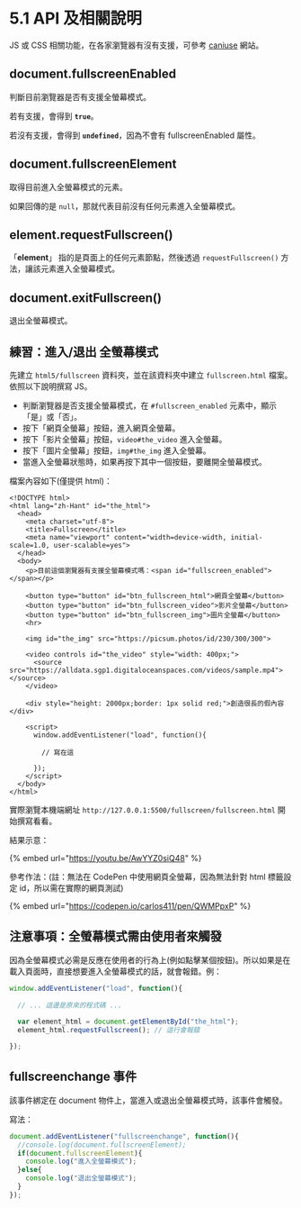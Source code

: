 # 5.1 API 及相關說明

JS 或 CSS 相關功能，在各家瀏覽器有沒有支援，可參考 [caniuse](https://caniuse.com/#search=fullscreenEnabled) 網站。



## document.fullscreenEnabled

判斷目前瀏覽器是否有支援全螢幕模式。

若有支援，會得到 **`true`**。

若沒有支援，會得到 **`undefined`**，因為不會有 fullscreenEnabled 屬性。



## document.fullscreenElement

取得目前進入全螢幕模式的元素。

如果回傳的是 `null`，那就代表目前沒有任何元素進入全螢幕模式。



## element.requestFullscreen()

「**element**」 指的是頁面上的任何元素節點，然後透過 `requestFullscreen()` 方法，讓該元素進入全螢幕模式。



## document.exitFullscreen()

退出全螢幕模式。



## 練習：進入/退出 全螢幕模式

先建立 `html5/fullscreen` 資料夾，並在該資料夾中建立 `fullscreen.html` 檔案。依照以下說明撰寫 JS。

* 判斷瀏覽器是否支援全螢幕模式，在 `#fullscreen_enabled` 元素中，顯示「是」或「否」。
* 按下「網頁全螢幕」按鈕，進入網頁全螢幕。
* 按下「影片全螢幕」按鈕，`video#the_video` 進入全螢幕。
* 按下「圖片全螢幕」按鈕，`img#the_img` 進入全螢幕。
* 當進入全螢幕狀態時，如果再按下其中一個按鈕，要離開全螢幕模式。

檔案內容如下(僅提供 html)：

```markup
<!DOCTYPE html>
<html lang="zh-Hant" id="the_html">
  <head>
    <meta charset="utf-8">
    <title>Fullscreen</title>
    <meta name="viewport" content="width=device-width, initial-scale=1.0, user-scalable=yes">
  </head>
  <body>
    <p>目前這個瀏覽器有支援全螢幕模式嗎：<span id="fullscreen_enabled"></span></p>

    <button type="button" id="btn_fullscreen_html">網頁全螢幕</button>
    <button type="button" id="btn_fullscreen_video">影片全螢幕</button>
    <button type="button" id="btn_fullscreen_img">圖片全螢幕</button>
    <hr>

    <img id="the_img" src="https://picsum.photos/id/230/300/300">

    <video controls id="the_video" style="width: 400px;">
      <source src="https://alldata.sgp1.digitaloceanspaces.com/videos/sample.mp4"></source>
    </video>
    
    <div style="height: 2000px;border: 1px solid red;">創造很長的假內容</div>

    <script>
      window.addEventListener("load", function(){

        // 寫在這

      });
    </script>
  </body>
</html>
```

實際瀏覽本機端網址 `http://127.0.0.1:5500/fullscreen/fullscreen.html` 開始撰寫看看。

結果示意：

{% embed url="https://youtu.be/AwYYZ0siQ48" %}



參考作法：(註：無法在 CodePen 中使用網頁全螢幕，因為無法針對 html 標籤設定 id，所以需在實際的網頁測試)

{% embed url="https://codepen.io/carlos411/pen/QWMPpxP" %}



## 注意事項：全螢幕模式需由使用者來觸發

因為全螢幕模式必需是反應在使用者的行為上(例如點擊某個按鈕)。所以如果是在載入頁面時，直接想要進入全螢幕模式的話，就會報錯。例：

```javascript
window.addEventListener("load", function(){
  
  // ... 這邊是原來的程式碼 ...
    
  var element_html = document.getElementById("the_html");
  element_html.requestFullscreen(); // 這行會報錯

});
```



## fullscreenchange 事件

該事件綁定在 document 物件上，當進入或退出全螢幕模式時，該事件會觸發。

寫法：

```javascript
document.addEventListener("fullscreenchange", function(){
  //console.log(document.fullscreenElement);
  if(document.fullscreenElement){
    console.log("進入全螢幕模式");
  }else{
    console.log("退出全螢幕模式");
  }
});
```

